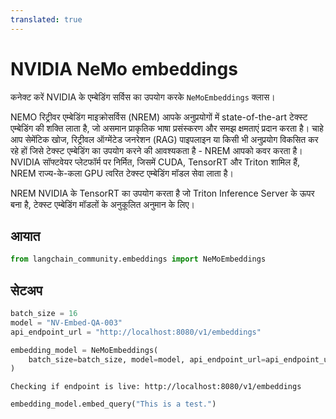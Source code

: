 ```yaml
---
translated: true
---
```


# NVIDIA NeMo embeddings

कनेक्ट करें NVIDIA के एम्बेडिंग सर्विस का उपयोग करके `NeMoEmbeddings` क्लास।

NEMO रिट्रीवर एम्बेडिंग माइक्रोसर्विस (NREM) आपके अनुप्रयोगों में state-of-the-art टेक्स्ट एम्बेडिंग की शक्ति लाता है, जो असमान प्राकृतिक भाषा प्रसंस्करण और समझ क्षमताएं प्रदान करता है। चाहे आप सेमेंटिक खोज, रिट्रीवल ऑग्मेंटेड जनरेशन (RAG) पाइपलाइन या किसी भी अनुप्रयोग विकसित कर रहे हों जिसे टेक्स्ट एम्बेडिंग का उपयोग करने की आवश्यकता है - NREM आपको कवर करता है। NVIDIA सॉफ्टवेयर प्लेटफॉर्म पर निर्मित, जिसमें CUDA, TensorRT और Triton शामिल हैं, NREM राज्य-के-कला GPU त्वरित टेक्स्ट एम्बेडिंग मॉडल सेवा लाता है।

NREM NVIDIA के TensorRT का उपयोग करता है जो Triton Inference Server के ऊपर बना है, टेक्स्ट एम्बेडिंग मॉडलों के अनुकूलित अनुमान के लिए।

## आयात

```python
from langchain_community.embeddings import NeMoEmbeddings
```

## सेटअप

```python
batch_size = 16
model = "NV-Embed-QA-003"
api_endpoint_url = "http://localhost:8080/v1/embeddings"
```

```python
embedding_model = NeMoEmbeddings(
    batch_size=batch_size, model=model, api_endpoint_url=api_endpoint_url
)
```

```output
Checking if endpoint is live: http://localhost:8080/v1/embeddings
```

```python
embedding_model.embed_query("This is a test.")
```
